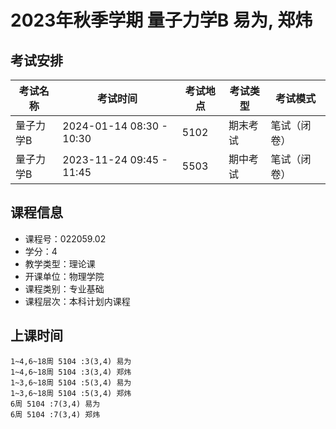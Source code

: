 # 2023年秋季学期 量子力学B 易为, 郑炜




## 考试安排

| 考试名称 | 考试时间 | 考试地点 | 考试类型 | 考试模式 |
| -------- | -------- | -------- | -------- | -------- |
| 量子力学B | 2024-01-14 08:30 - 10:30 | 5102 | 期末考试 | 笔试（闭卷） |
| 量子力学B | 2023-11-24 09:45 - 11:45 | 5503 | 期中考试 | 笔试（闭卷） |





## 课程信息

- 课程号：022059.02
- 学分：4
- 教学类型：理论课
- 开课单位：物理学院
- 课程类别：专业基础
- 课程层次：本科计划内课程

## 上课时间

```
1~4,6~18周 5104 :3(3,4) 易为
1~4,6~18周 5104 :3(3,4) 郑炜
1~3,6~18周 5104 :5(3,4) 易为
1~3,6~18周 5104 :5(3,4) 郑炜
6周 5104 :7(3,4) 易为
6周 5104 :7(3,4) 郑炜
```

